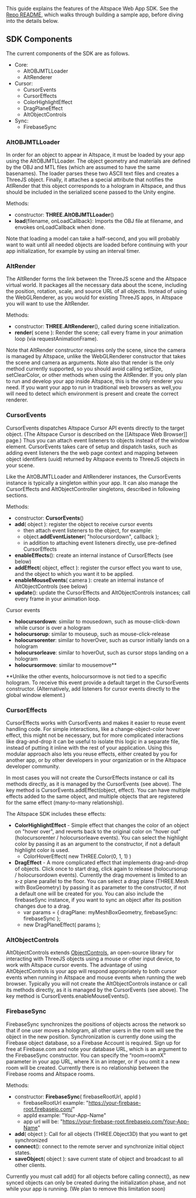 This guide explains the features of the Altspace Web App SDK.  See the [Repo README], which walks through building a sample app, before diving into the details below.

## SDK Components
The current components of the SDK are as follows. 

* Core: 
  * AltOBJMTLLoader
  * AltRenderer
* Cursor: 
  * CursorEvents
  * CursorEffects
  * ColorHighlightEffect
  * DragPlaneEffect
  * AltObjectControls
* Sync: 
  * FirebaseSync



### AltOBJMTLLoader
In order for an object to appear in Altspace, it must be loaded by your app using the AltOBJMTLLoader.  The object geometry and materials are defined by the OBJ and MTL files (which are assumed to have the same basenames).  The loader parses these two ASCII text files and creates a ThreeJS object.  Finally, it attaches a special attribute  that notifies the AtlRender that this object corresponds to a hologram in Altspace, and thus should be included in the serialized scene passed to the Unity engine.  

Methods:
* constructor: **THREE.AltOBJMTLLoader**()
* **load**(filename, onLoadCallback): Imports the OBJ file at filename, and envokes onLoadCallback when done.

Note that loading a model can take a half-second, and you will probably want to wait until all needed objects are loaded before continuing with your app initialization, for example by using an interval timer.

### AltRender
The AltRender forms the link between the ThreeJS scene and the Altspace virtual world.  It packages all the necessary data about the scene, including the position, rotation, scale, and source URL of all objects.  Instead of using the WebGLRenderer, as you would for existing ThreeJS apps, in Altspace you will want to use the AltRender.  

Methods:
* constructor: **THREE.AltRenderer**(), called during scene initialization.
* **render**( scene ): Render the scene; call every frame in your animation loop (via requestAnimationFrame).

Note that AltRender constructor requires only the scene, since the camera is managed by Altspace, unlike the WebGLRenderer constructor that takes the scene and camera as arguments.   Note also that render is the only method currently supported, so you should avoid calling setSize, setClearColor, or other methods when using the AltRender.  If you only plan to run and develop your app inside Altspace, this is the only renderer you need. If you want your app to run in traditional web browsers as well,you will need to detect which environment is present and create the correct renderer.  

### CursorEvents
CursorEvents dispatches Altspace Cursor API events directly to the target object. (The Altspace Cursor is described on the [[Altspace Web Browser]] page.)  Thus you can attach event listeners to objects instead of the window element.  CursorEvents takes care of setup and dispatch tasks, such as adding event listeners the the web page context and mapping between object identifiers (uuid) returned by Altspace events to ThreeJS objects in your scene. 

Like the AltOBJMTLLoader and AltRenderer instances, the CursorEvents instance is typically a singleton within your app.  It can also manage the CursorEffects and AltObjectController singletons, described in following sections.

Methods:
* constructor: **CursorEvents**()
* **add**( object ): register the object to receive cursor events
    * then attach event listeners to the object, for example:
    * object.**addEventListener**( "holocursordown", callback );
    * in addition to attaching event listeners directly, use pre-defined CursorEffects
* **enableEffects**(): create an internal instance of CursorEffects (see below)
* **addEffect**( object, effect ): register the cursor effect you want to use, and the object to which you want it to be applied.  
* **enableMouseEvents**( camera ): create an internal instance of AltObjectControls (see below)
* **update**(): update the CursorEffects and AltObjectControls instances; call every frame in your animation loop.

Cursor events
* **holocursordown**: similar to mousedown, such as mouse-click-down while cursor is over a hologram
* **holocursorup**: similar to mouseup, such as mouse-click-release 
* **holocursorenter**: similar to hoverOver, such as cursor initially lands on a hologram
* **holocursorleave**: similar to hoverOut, such as cursor stops landing on a hologram
* **holocursormove**: similar to mousemove**

**Unlike the other events, holocursormove is not tied to a specific hologram.  To receive this event provide a default target in the CursorEvents constructor. (Alternatively, add listeners for cursor events directly to the global window element.)

### CursorEffects
CursorEffects works with CursorEvents and makes it easier to reuse event handling code.  For simple interactions, like a change-object-color hover effect, this might not be necessary, but for more complicated interactions like drag-and-drop it can be useful to isolate this logic in a separate file, instead of putting it inline with the rest of your application.  Using this modular approach also lets you reuse effects, either created by you for another app, or by other developers in your organization or in the Altspace developer community.

In most cases you will not create the CursorEffects instance or call its methods directly, as it is managed by the CursorEvents (see above).  The key method is CursorEvents.addEffect(object, effect). You can have multiple effects added to the same object, and multiple objects that are registered for the same effect (many-to-many relationship). 

The Altspace SDK includes these effects:

* **ColorHighlightEffect** - Simple effect that changes the color of an object on "hover over", and reverts back to the original color on "hover out" (holocursorenter / holocursorleave events).  You can select the highlight color by passing it as an argument to the constructor, if not a default highlight color is used.
    * ColorHoverEffect( new THREE.Color(0, 1, 1) )
* **DragEffect** - A more complicated effect that implements drag-and-drop of objects. Click once to start drag, click again to release (holocursorup / holocursordown events).  Currently the drag movement is limited to an x-z plane parallel to the floor. You can select a drag plane (THREE.Mesh with BoxGeometry) by passing it as parameter to the constructor, if not a default one will be created for you. You can also include the firebaseSync instance, if you want to sync an object after its position changes due to a drag.
    * var params = { dragPlane: myMeshBoxGeometry, firebaseSync: firebaseSync };
    * new DragPlaneEffect( params );


### AltObjectControls
AltObjectControls extends [ObjectControls], an open-source library for interacting with ThreeJS objects using a mouse or other input device, to work with Altspace cursor events. The advantage of using AltObjectControls is your app will respond appropriately to both cursor events when running in Altspace and mouse events when running the web browser.  Typically you will not create the AltObjectControls instance or call its methods directly, as it is managed by the CursorEvents (see above). The key method is CursorEvents.enableMouseEvents(). 

### FirebaseSync
FirebaseSync synchronizes the positions of objects across the network so that if one user moves a hologram, all other users in the room will see the object in the new position.  Synchronization is currently done using the Firebase object database, so a  Firebase Account is required.  Sign up for free at Firebase.com and note your database URL, which is an argument to the FirebaseSync constructor.  You can specify the “room=roomX” parameter in your app URL, where X in an integer, or if you omit it a new room will be created.  Currently there is no relationship between the Firebase rooms and Altspace rooms.  

Methods:
* constructor: **FirebaseSync**( firebaseRootUrl, appId )
    * firebaseRootUrl example: "https://your-firebase-root.firebaseio.com/"
    * appId example: "Your-App-Name" 
    * app url will be: "https://your-firebase-root.firebaseio.com/Your-App-Name"
* **add**( object ): Call for all objects (THREE.Object3D) that you want to get synchronized
* **connect**(): connect to the remote server and synchronize initial object states.  
* **saveObject**( object ): save current state of object and broadcast to all other clients.

Currently you must call add() for all objects before calling connect(), as new synced objects can only be created during the initialization phase, and not while your app is running.  (We plan to remove this limitation soon)

[Repo README]: https://github.com/AltspaceVR/AltspaceSDK
[ObjectControls]: https://github.com/cabbibo/ObjectControls